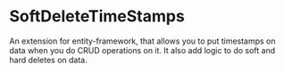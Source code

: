 # SoftDeleteTimeStamps
An extension for entity-framework, that allows you to put timestamps on data when you do CRUD operations on it. It also add logic to do soft and hard deletes on data.
